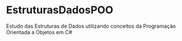 # EstruturasDadosPOO
Estudo das Estruturas de Dados utilizando conceitos da Programação Orientada a Objetos em C#
